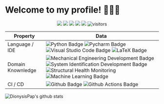 
# Welcome to my profile! 👋👨‍💻

<!--   my-icons -->
<p align="center">
    <a href="https://github.com/DionysisPap/DionysisPap"><img src="https://img.shields.io/badge/status-updating-brightgreen.svg"></a>
    <a href="https://github.com/python/cpython"><img src="https://img.shields.io/badge/Python-3.11-FF1493.svg"></a>
    <a href="https://github.com/DionysisPap/DionysisPap/graphs/contributors"><img src="https://img.shields.io/github/contributors/DionysisPap/DionysisPap?color=blue"></a>
    <a href="https://github.com/DionysisPap/DionysisPap/stargazers"><img src="https://img.shields.io/github/stars/DionysisPap/DionysisPap.svg?logo=github"></a>
    <a href="https://github.com/DionysisPap/DionysisPap/network/members"><img src="https://img.shields.io/github/forks/DionysisPap/DionysisPap.svg?color=blue&logo=github"></a>
    <img src="https://visitor-badge.laobi.icu/badge?page_id=DionysisPap.DionysisPap" alt="visitors"/>
</p>

<!--   my-skils -->
| Property                                        | Data                                     |
| ----------------------------------------------- | ---------------------------------------- |
| Language / IDE                                  | ![Python Badge](https://img.shields.io/badge/-Python-3776AB?style=flat&logo=Python&logoColor=white) ![Pycharm Badge](https://img.shields.io/badge/-Pycharm-3776AB?style=flat&logo=Pycharm&logoColor=white) ![Visual Studio Code Badge](https://img.shields.io/badge/-Visual%20Studio%20Code-3776AB?style=flat&logo=VisualStudio&logoColor=white) ![LaTeX Badge](https://img.shields.io/badge/-LaTeX-3776AB?style=flat&logo=Latex&logoColor=white)           |                                                                                                           
| Domain Knownledge                           | ![Mechanical Engineering Development Badge](https://img.shields.io/badge/-Mechanical%20Engineering-4C8CBF?) ![System Identification Development Badge](https://img.shields.io/badge/-System%20Identification-FAB040?) ![Structural Health Monitoring](https://img.shields.io/badge/-Structural%20Health%20Monitoring-FF6600) ![Machine Learning Badge](https://img.shields.io/badge/-Machine%20Learning-01D277?)                                   |                                                                                               
| CI / CD                                     |  ![Github Badge](https://img.shields.io/badge/-Github%20-2088FF?style=flat&logo=Github&logoColor=white) ![Github Actions Badge](https://img.shields.io/badge/-Git%20-2088FF?style=flat&logo=Git&logoColor=white)     |                    
    

<!--   GitHub stats graph -->

![DionysisPap's github stats](https://github-readme-stats.vercel.app/api?username=DionysisPap&show_icons=true&theme=radical&include_all_commits=true) 

<!--   <img src="https://github-readme-streak-stats.herokuapp.com/?user=DionysisPap"></img> -->

